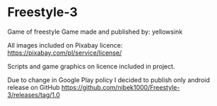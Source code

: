 # Freestyle-3
Game of freestyle
Game made and published by: yellowsink

All images included on Pixabay licence:
https://pixabay.com/pl/service/license/

Scripts and game graphics on licence included in project.

Due to change in Google Play policy I decided to publish only android release on GitHub
https://github.com/nibek1000/Freestyle-3/releases/tag/1.0
